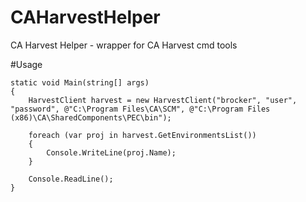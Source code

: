 # CAHarvestHelper
CA Harvest Helper - wrapper for CA Harvest cmd tools

#Usage
```
static void Main(string[] args)
{
    HarvestClient harvest = new HarvestClient("brocker", "user", "password", @"C:\Program Files\CA\SCM", @"C:\Program Files (x86)\CA\SharedComponents\PEC\bin");

    foreach (var proj in harvest.GetEnvironmentsList())
    {
        Console.WriteLine(proj.Name);
    }

    Console.ReadLine();
}
```
